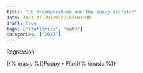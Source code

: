 ```yaml
---
title: "LU decomposition and the sweep operator"
date: 2023-01-20T20:32:57+01:00
draft: true
tags: ["statistics", "math"]
categories: ["2023"]
---
```


Regression

{{% music %}}Poppy • _Flux_{{% /music %}}
